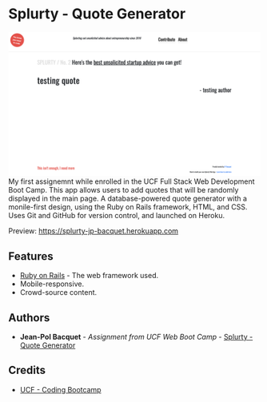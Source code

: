 # Splurty - Quote Generator
![Image of Quote Generator](app/assets/images/quote-gen-preview.png)
My first assignemnt while enrolled in the UCF Full Stack Web Development Boot Camp.  This app 
allows users to add quotes that will be randomly displayed in the main page. A database-powered quote generator with a monile-first design, using the Ruby on Rails framework, HTML, and CSS. Uses Git and GitHub for version control, and launched on Heroku.

Preview:
https://splurty-jp-bacquet.herokuapp.com

## Features
* [Ruby on Rails](https://guides.rubyonrails.org/) - The web framework used.
* Mobile-responsive.
* Crowd-source content.

## Authors
* **Jean-Pol Bacquet** - *Assignment from UCF Web Boot Camp* - [Splurty - Quote Generator](https://github.com/jeanpolbac/jpbootcamp)

## Credits
* [UCF - Coding Bootcamp](https://bootcamp.ce.ucf.edu/coding/)
